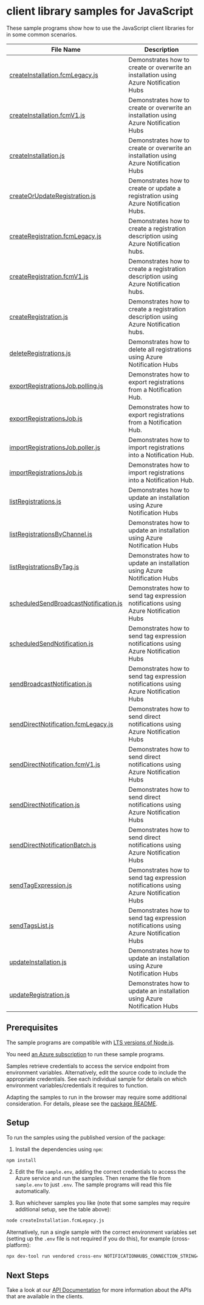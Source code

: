 # client library samples for JavaScript

These sample programs show how to use the JavaScript client libraries for in some common scenarios.

| **File Name**                                                               | **Description**                                                                       |
| --------------------------------------------------------------------------- | ------------------------------------------------------------------------------------- |
| [createInstallation.fcmLegacy.js][createinstallation.fcmlegacy]             | Demonstrates how to create or overwrite an installation using Azure Notification Hubs |
| [createInstallation.fcmV1.js][createinstallation.fcmv1]                     | Demonstrates how to create or overwrite an installation using Azure Notification Hubs |
| [createInstallation.js][createinstallation]                                 | Demonstrates how to create or overwrite an installation using Azure Notification Hubs |
| [createOrUpdateRegistration.js][createorupdateregistration]                 | Demonstrates how to create or update a registration using Azure Notification Hubs.    |
| [createRegistration.fcmLegacy.js][createregistration.fcmlegacy]             | Demonstrates how to create a registration description using Azure Notification hubs.  |
| [createRegistration.fcmV1.js][createregistration.fcmv1]                     | Demonstrates how to create a registration description using Azure Notification hubs.  |
| [createRegistration.js][createregistration]                                 | Demonstrates how to create a registration description using Azure Notification hubs.  |
| [deleteRegistrations.js][deleteregistrations]                               | Demonstrates how to delete all registrations using Azure Notification Hubs            |
| [exportRegistrationsJob.polling.js][exportregistrationsjob.polling]         | Demonstrates how to export registrations from a Notification Hub.                     |
| [exportRegistrationsJob.js][exportregistrationsjob]                         | Demonstrates how to export registrations from a Notification Hub.                     |
| [importRegistrationsJob.poller.js][importregistrationsjob.poller]           | Demonstrates how to import registrations into a Notification Hub.                     |
| [importRegistrationsJob.js][importregistrationsjob]                         | Demonstrates how to import registrations into a Notification Hub.                     |
| [listRegistrations.js][listregistrations]                                   | Demonstrates how to update an installation using Azure Notification Hubs              |
| [listRegistrationsByChannel.js][listregistrationsbychannel]                 | Demonstrates how to update an installation using Azure Notification Hubs              |
| [listRegistrationsByTag.js][listregistrationsbytag]                         | Demonstrates how to update an installation using Azure Notification Hubs              |
| [scheduledSendBroadcastNotification.js][scheduledsendbroadcastnotification] | Demonstrates how to send tag expression notifications using Azure Notification Hubs   |
| [scheduledSendNotification.js][scheduledsendnotification]                   | Demonstrates how to send tag expression notifications using Azure Notification Hubs   |
| [sendBroadcastNotification.js][sendbroadcastnotification]                   | Demonstrates how to send tag expression notifications using Azure Notification Hubs   |
| [sendDirectNotification.fcmLegacy.js][senddirectnotification.fcmlegacy]     | Demonstrates how to send direct notifications using Azure Notification Hubs           |
| [sendDirectNotification.fcmV1.js][senddirectnotification.fcmv1]             | Demonstrates how to send direct notifications using Azure Notification Hubs           |
| [sendDirectNotification.js][senddirectnotification]                         | Demonstrates how to send direct notifications using Azure Notification Hubs           |
| [sendDirectNotificationBatch.js][senddirectnotificationbatch]               | Demonstrates how to send direct notifications using Azure Notification Hubs           |
| [sendTagExpression.js][sendtagexpression]                                   | Demonstrates how to send tag expression notifications using Azure Notification Hubs   |
| [sendTagsList.js][sendtagslist]                                             | Demonstrates how to send tag expression notifications using Azure Notification Hubs   |
| [updateInstallation.js][updateinstallation]                                 | Demonstrates how to update an installation using Azure Notification Hubs              |
| [updateRegistration.js][updateregistration]                                 | Demonstrates how to update an installation using Azure Notification Hubs              |

## Prerequisites

The sample programs are compatible with [LTS versions of Node.js](https://github.com/nodejs/release#release-schedule).

You need [an Azure subscription][freesub] to run these sample programs.

Samples retrieve credentials to access the service endpoint from environment variables. Alternatively, edit the source code to include the appropriate credentials. See each individual sample for details on which environment variables/credentials it requires to function.

Adapting the samples to run in the browser may require some additional consideration. For details, please see the [package README][package].

## Setup

To run the samples using the published version of the package:

1. Install the dependencies using `npm`:

```bash
npm install
```

2. Edit the file `sample.env`, adding the correct credentials to access the Azure service and run the samples. Then rename the file from `sample.env` to just `.env`. The sample programs will read this file automatically.

3. Run whichever samples you like (note that some samples may require additional setup, see the table above):

```bash
node createInstallation.fcmLegacy.js
```

Alternatively, run a single sample with the correct environment variables set (setting up the `.env` file is not required if you do this), for example (cross-platform):

```bash
npx dev-tool run vendored cross-env NOTIFICATIONHUBS_CONNECTION_STRING="<notificationhubs connection string>" NOTIFICATION_HUB_NAME="<notification hub name>" FCM_REGISTRATION_ID="<fcm registration id>" node createInstallation.fcmLegacy.js
```

## Next Steps

Take a look at our [API Documentation][apiref] for more information about the APIs that are available in the clients.

[createinstallation.fcmlegacy]: https://github.com/Azure/azure-sdk-for-js/blob/main/sdk/notificationhubs/notification-hubs/samples/v2/javascript/createInstallation.fcmLegacy.js
[createinstallation.fcmv1]: https://github.com/Azure/azure-sdk-for-js/blob/main/sdk/notificationhubs/notification-hubs/samples/v2/javascript/createInstallation.fcmV1.js
[createinstallation]: https://github.com/Azure/azure-sdk-for-js/blob/main/sdk/notificationhubs/notification-hubs/samples/v2/javascript/createInstallation.js
[createorupdateregistration]: https://github.com/Azure/azure-sdk-for-js/blob/main/sdk/notificationhubs/notification-hubs/samples/v2/javascript/createOrUpdateRegistration.js
[createregistration.fcmlegacy]: https://github.com/Azure/azure-sdk-for-js/blob/main/sdk/notificationhubs/notification-hubs/samples/v2/javascript/createRegistration.fcmLegacy.js
[createregistration.fcmv1]: https://github.com/Azure/azure-sdk-for-js/blob/main/sdk/notificationhubs/notification-hubs/samples/v2/javascript/createRegistration.fcmV1.js
[createregistration]: https://github.com/Azure/azure-sdk-for-js/blob/main/sdk/notificationhubs/notification-hubs/samples/v2/javascript/createRegistration.js
[deleteregistrations]: https://github.com/Azure/azure-sdk-for-js/blob/main/sdk/notificationhubs/notification-hubs/samples/v2/javascript/deleteRegistrations.js
[exportregistrationsjob.polling]: https://github.com/Azure/azure-sdk-for-js/blob/main/sdk/notificationhubs/notification-hubs/samples/v2/javascript/exportRegistrationsJob.polling.js
[exportregistrationsjob]: https://github.com/Azure/azure-sdk-for-js/blob/main/sdk/notificationhubs/notification-hubs/samples/v2/javascript/exportRegistrationsJob.js
[importregistrationsjob.poller]: https://github.com/Azure/azure-sdk-for-js/blob/main/sdk/notificationhubs/notification-hubs/samples/v2/javascript/importRegistrationsJob.poller.js
[importregistrationsjob]: https://github.com/Azure/azure-sdk-for-js/blob/main/sdk/notificationhubs/notification-hubs/samples/v2/javascript/importRegistrationsJob.js
[listregistrations]: https://github.com/Azure/azure-sdk-for-js/blob/main/sdk/notificationhubs/notification-hubs/samples/v2/javascript/listRegistrations.js
[listregistrationsbychannel]: https://github.com/Azure/azure-sdk-for-js/blob/main/sdk/notificationhubs/notification-hubs/samples/v2/javascript/listRegistrationsByChannel.js
[listregistrationsbytag]: https://github.com/Azure/azure-sdk-for-js/blob/main/sdk/notificationhubs/notification-hubs/samples/v2/javascript/listRegistrationsByTag.js
[scheduledsendbroadcastnotification]: https://github.com/Azure/azure-sdk-for-js/blob/main/sdk/notificationhubs/notification-hubs/samples/v2/javascript/scheduledSendBroadcastNotification.js
[scheduledsendnotification]: https://github.com/Azure/azure-sdk-for-js/blob/main/sdk/notificationhubs/notification-hubs/samples/v2/javascript/scheduledSendNotification.js
[sendbroadcastnotification]: https://github.com/Azure/azure-sdk-for-js/blob/main/sdk/notificationhubs/notification-hubs/samples/v2/javascript/sendBroadcastNotification.js
[senddirectnotification.fcmlegacy]: https://github.com/Azure/azure-sdk-for-js/blob/main/sdk/notificationhubs/notification-hubs/samples/v2/javascript/sendDirectNotification.fcmLegacy.js
[senddirectnotification.fcmv1]: https://github.com/Azure/azure-sdk-for-js/blob/main/sdk/notificationhubs/notification-hubs/samples/v2/javascript/sendDirectNotification.fcmV1.js
[senddirectnotification]: https://github.com/Azure/azure-sdk-for-js/blob/main/sdk/notificationhubs/notification-hubs/samples/v2/javascript/sendDirectNotification.js
[senddirectnotificationbatch]: https://github.com/Azure/azure-sdk-for-js/blob/main/sdk/notificationhubs/notification-hubs/samples/v2/javascript/sendDirectNotificationBatch.js
[sendtagexpression]: https://github.com/Azure/azure-sdk-for-js/blob/main/sdk/notificationhubs/notification-hubs/samples/v2/javascript/sendTagExpression.js
[sendtagslist]: https://github.com/Azure/azure-sdk-for-js/blob/main/sdk/notificationhubs/notification-hubs/samples/v2/javascript/sendTagsList.js
[updateinstallation]: https://github.com/Azure/azure-sdk-for-js/blob/main/sdk/notificationhubs/notification-hubs/samples/v2/javascript/updateInstallation.js
[updateregistration]: https://github.com/Azure/azure-sdk-for-js/blob/main/sdk/notificationhubs/notification-hubs/samples/v2/javascript/updateRegistration.js
[apiref]: https://learn.microsoft.com/javascript/api/@azure/notification-hubs
[freesub]: https://azure.microsoft.com/free/
[package]: https://github.com/Azure/azure-sdk-for-js/tree/main/sdk/notificationhubs/notification-hubs/README.md
